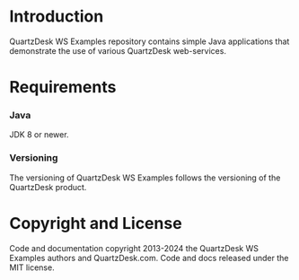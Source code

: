 # Introduction

QuartzDesk WS Examples repository contains simple Java applications that demonstrate the use of various QuartzDesk web-services.

# Requirements

### Java
JDK 8 or newer.

### Versioning
The versioning of QuartzDesk WS Examples follows the versioning of the QuartzDesk product. 

# Copyright and License

Code and documentation copyright 2013-2024 the QuartzDesk WS Examples authors and QuartzDesk.com. Code and docs released under the MIT license.
